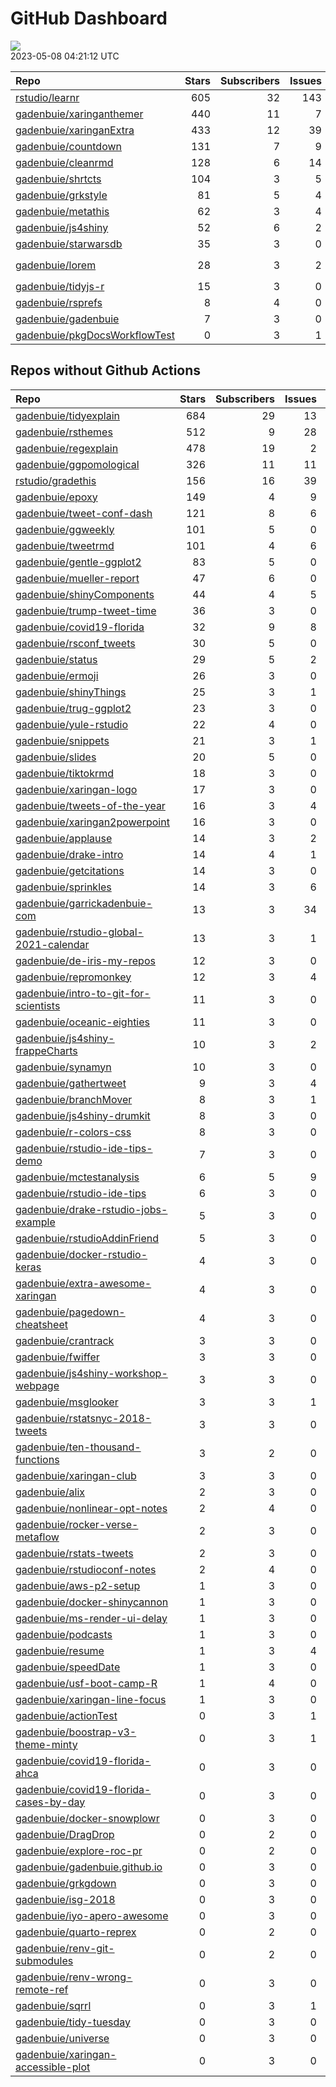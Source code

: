 GitHub Dashboard
================

![](https://github.com/gadenbuie/status/workflows/Render%20Status/badge.svg)  
2023-05-08 04:21:12 UTC

| Repo                                                                              | Stars | Subscribers | Issues | Forks | Status                                                                                                                                                                                                                                                                                                                                                                                                                  | Commit                                                                                                                                                                 |
|:----------------------------------------------------------------------------------|------:|------------:|-------:|------:|:------------------------------------------------------------------------------------------------------------------------------------------------------------------------------------------------------------------------------------------------------------------------------------------------------------------------------------------------------------------------------------------------------------------------|:-----------------------------------------------------------------------------------------------------------------------------------------------------------------------|
| [rstudio/learnr](https://github.com/rstudio/learnr)                               |   605 |          32 |    143 |   232 | [![](https://github.com/rstudio/learnr/workflows/R-CMD-check/badge.svg)](https://github.com/rstudio/learnr/actions/runs/4901770127) [![](https://github.com/rstudio/learnr/workflows/pkgdown/badge.svg)](https://github.com/rstudio/learnr/actions/runs/4901770128)                                                                                                                                                     | <a href="https://github.com/rstudio/learnr/commit/7d5c93227b32011d3a6c13500611679ddfc0cb2c" title="Fix tests for exercise errors (#781)">7d5c93</a>                    |
| [gadenbuie/xaringanthemer](https://github.com/gadenbuie/xaringanthemer)           |   440 |          11 |      7 |    25 | [![](https://github.com/gadenbuie/xaringanthemer/workflows/R-CMD-check/badge.svg)](https://github.com/gadenbuie/xaringanthemer/actions/runs/2896369407) [![](https://github.com/gadenbuie/xaringanthemer/workflows/Package%20Maintenance/badge.svg)](https://github.com/gadenbuie/xaringanthemer/actions/runs/2896369421)                                                                                               | <a href="https://github.com/gadenbuie/xaringanthemer/commit/85091cd16af5a938b6d927ff5f6b0fe990ee0e63" title="v0.4.2">85091c</a>                                        |
| [gadenbuie/xaringanExtra](https://github.com/gadenbuie/xaringanExtra)             |   433 |          12 |     39 |    36 | [![](https://github.com/gadenbuie/xaringanExtra/workflows/tic/badge.svg)](https://github.com/gadenbuie/xaringanExtra/actions/runs/4848998988)                                                                                                                                                                                                                                                                           | <a href="https://github.com/gadenbuie/xaringanExtra/commit/f394e9290e3fece7893a03f62973a3399d6bdd68" title="chore: Update npm package minimatch">f394e9</a>            |
| [gadenbuie/countdown](https://github.com/gadenbuie/countdown)                     |   131 |           7 |      9 |    12 | [![](https://github.com/gadenbuie/countdown/workflows/R-CMD-check/badge.svg)](https://github.com/gadenbuie/countdown/actions/runs/2894811247)                                                                                                                                                                                                                                                                           | <a href="https://github.com/gadenbuie/countdown/commit/ed61a5a97ea596ad1538baeca1887a8c8a8300be" title="docs: Update readme install instructions">ed61a5</a>           |
| [gadenbuie/cleanrmd](https://github.com/gadenbuie/cleanrmd)                       |   128 |           6 |     14 |     5 | [![](https://github.com/gadenbuie/cleanrmd/workflows/Package%20Maintenance/badge.svg)](https://github.com/gadenbuie/cleanrmd/actions/runs/2496648519) [![](https://github.com/gadenbuie/cleanrmd/workflows/R-CMD-check/badge.svg)](https://github.com/gadenbuie/cleanrmd/actions/runs/2496648483)                                                                                                                       | <a href="https://github.com/gadenbuie/cleanrmd/commit/e7657526ef8a333f210dcc1f62932b9f296073df" title="docs: Fix <meta> links to pkg docs">e76575</a>                  |
| [gadenbuie/shrtcts](https://github.com/gadenbuie/shrtcts)                         |   104 |           3 |      5 |     4 | [![](https://github.com/gadenbuie/shrtcts/workflows/R-CMD-check/badge.svg)](https://github.com/gadenbuie/shrtcts/actions/runs/4911323596) [![](https://github.com/gadenbuie/shrtcts/workflows/pkgdown/badge.svg)](https://github.com/gadenbuie/shrtcts/actions/runs/3644905688)                                                                                                                                         | <a href="https://github.com/gadenbuie/shrtcts/commit/41051cf25ee8bfd66da45315013ade9d894435bd" title="Use gadenbuie/status/actions/status-update-rcmdcheck">41051c</a> |
| [gadenbuie/grkstyle](https://github.com/gadenbuie/grkstyle)                       |    81 |           5 |      4 |    12 | [![](https://github.com/gadenbuie/grkstyle/workflows/R-CMD-check/badge.svg)](https://github.com/gadenbuie/grkstyle/actions/runs/2800870453)                                                                                                                                                                                                                                                                             | <a href="https://github.com/gadenbuie/grkstyle/commit/2dac4d789cf6db339deaf53e6d20f9262ed3fbb9" title="getOptions --> getOption (#9)">2dac4d</a>                       |
| [gadenbuie/metathis](https://github.com/gadenbuie/metathis)                       |    62 |           3 |      4 |     3 | [![](https://github.com/gadenbuie/metathis/workflows/R-CMD-check/badge.svg)](https://github.com/gadenbuie/metathis/actions/runs/4911375245) [![](https://github.com/gadenbuie/metathis/workflows/pkgdown/badge.svg)](https://github.com/gadenbuie/metathis/actions/runs/4415643376)                                                                                                                                     | <a href="https://github.com/gadenbuie/metathis/commit/b3864194935feecdc228425f053efda3b986231f" title="Increment version number to 1.1.3.9000">b38641</a>              |
| [gadenbuie/js4shiny](https://github.com/gadenbuie/js4shiny)                       |    52 |           6 |      2 |     3 | [![](https://github.com/gadenbuie/js4shiny/workflows/R-CMD-check/badge.svg)](https://github.com/gadenbuie/js4shiny/actions/runs/4911276640) [![](https://github.com/gadenbuie/js4shiny/workflows/pkgdown/badge.svg)](https://github.com/gadenbuie/js4shiny/actions/runs/3644896848)                                                                                                                                     | <a href="https://github.com/gadenbuie/js4shiny/commit/6709d66f4d5f44d1b4b3d2389cc91259f223aa35" title="Switch to r-lib/actions GHA workflows">6709d6</a>               |
| [gadenbuie/starwarsdb](https://github.com/gadenbuie/starwarsdb)                   |    35 |           3 |      0 |     2 | [![](https://github.com/gadenbuie/starwarsdb/workflows/R-CMD-check/badge.svg)](https://github.com/gadenbuie/starwarsdb/actions/runs/4911358515) [![](https://github.com/gadenbuie/starwarsdb/workflows/pkgdown/badge.svg)](https://github.com/gadenbuie/starwarsdb/actions/runs/3649990339)                                                                                                                             | <a href="https://github.com/gadenbuie/starwarsdb/commit/1421b5fa7ce7fd0e41ebcf94cc8698adc5fb2bbb" title="New pkgdown site and small readme updates">1421b5</a>         |
| [gadenbuie/lorem](https://github.com/gadenbuie/lorem)                             |    28 |           3 |      2 |     2 | [![](https://github.com/gadenbuie/lorem/workflows/Package%20Maintenance/badge.svg)](https://github.com/gadenbuie/lorem/actions/runs/4386344236) [![](https://github.com/gadenbuie/lorem/workflows/R-CMD-check/badge.svg)](https://github.com/gadenbuie/lorem/actions/runs/4386344210) [![](https://github.com/gadenbuie/lorem/workflows/pkgdown/badge.svg)](https://github.com/gadenbuie/lorem/actions/runs/4386344195) | <a href="https://github.com/gadenbuie/lorem/commit/79113db73d002a0f486f3670881fe5e03a7e88da" title="ci: Don't close/create a new pkgdown preview comment">79113d</a>   |
| [gadenbuie/tidyjs-r](https://github.com/gadenbuie/tidyjs-r)                       |    15 |           3 |      0 |     1 | [![](https://github.com/gadenbuie/tidyjs-r/workflows/.github/workflows/update-tidyjs.yaml/badge.svg)](https://github.com/gadenbuie/tidyjs-r/actions/runs/4910219792)                                                                                                                                                                                                                                                    | <a href="https://github.com/gadenbuie/tidyjs-r/commit/08d01a7dd6d90a799a52b18cf4cf19f2b287d3d8" title="Use latest tidy">08d01a</a>                                     |
| [gadenbuie/rsprefs](https://github.com/gadenbuie/rsprefs)                         |     8 |           4 |      0 |     0 | [![](https://github.com/gadenbuie/rsprefs/workflows/R-CMD-check/badge.svg)](https://github.com/gadenbuie/rsprefs/actions/runs/3654131930) [![](https://github.com/gadenbuie/rsprefs/workflows/pkgdown/badge.svg)](https://github.com/gadenbuie/rsprefs/actions/runs/3654131929)                                                                                                                                         | <a href="https://github.com/gadenbuie/rsprefs/commit/cc88d731d5f1dbee17c4e251397ca73b645390c9" title="2022-12-08 update prefs">cc88d7</a>                              |
| [gadenbuie/gadenbuie](https://github.com/gadenbuie/gadenbuie)                     |     7 |           3 |      0 |     6 | [![](https://github.com/gadenbuie/gadenbuie/workflows/Metrics/badge.svg)](https://github.com/gadenbuie/gadenbuie/actions/runs/4911370795)                                                                                                                                                                                                                                                                               | <a href="https://github.com/gadenbuie/gadenbuie/commit/724c9869478414c1a7b5b66ee0b9aaf637877f4a" title="Update github-metrics.svg - [Skip GitHub Action]">724c98</a>   |
| [gadenbuie/pkgDocsWorkflowTest](https://github.com/gadenbuie/pkgDocsWorkflowTest) |     0 |           3 |      1 |     0 | [![](https://github.com/gadenbuie/pkgDocsWorkflowTest/workflows/pkgdown/badge.svg)](https://github.com/gadenbuie/pkgDocsWorkflowTest/actions/runs/2183678548)                                                                                                                                                                                                                                                           | <a href="https://github.com/gadenbuie/pkgDocsWorkflowTest/commit/ea84ec2d65abc5b1c640e54d029111f2b9832402" title="test rmarkdon situation">ea84ec</a>                  |

## Repos without Github Actions

| Repo                                                                                                | Stars | Subscribers | Issues | Forks |
|:----------------------------------------------------------------------------------------------------|------:|------------:|-------:|------:|
| [gadenbuie/tidyexplain](https://github.com/gadenbuie/tidyexplain)                                   |   684 |          29 |     13 |   126 |
| [gadenbuie/rsthemes](https://github.com/gadenbuie/rsthemes)                                         |   512 |           9 |     28 |    38 |
| [gadenbuie/regexplain](https://github.com/gadenbuie/regexplain)                                     |   478 |          19 |      2 |    26 |
| [gadenbuie/ggpomological](https://github.com/gadenbuie/ggpomological)                               |   326 |          11 |     11 |    21 |
| [rstudio/gradethis](https://github.com/rstudio/gradethis)                                           |   156 |          16 |     39 |    40 |
| [gadenbuie/epoxy](https://github.com/gadenbuie/epoxy)                                               |   149 |           4 |      9 |     8 |
| [gadenbuie/tweet-conf-dash](https://github.com/gadenbuie/tweet-conf-dash)                           |   121 |           8 |      6 |    75 |
| [gadenbuie/ggweekly](https://github.com/gadenbuie/ggweekly)                                         |   101 |           5 |      0 |    10 |
| [gadenbuie/tweetrmd](https://github.com/gadenbuie/tweetrmd)                                         |   101 |           4 |      6 |    13 |
| [gadenbuie/gentle-ggplot2](https://github.com/gadenbuie/gentle-ggplot2)                             |    83 |           5 |      0 |    20 |
| [gadenbuie/mueller-report](https://github.com/gadenbuie/mueller-report)                             |    47 |           6 |      0 |    26 |
| [gadenbuie/shinyComponents](https://github.com/gadenbuie/shinyComponents)                           |    44 |           4 |      5 |     4 |
| [gadenbuie/trump-tweet-time](https://github.com/gadenbuie/trump-tweet-time)                         |    36 |           3 |      0 |     0 |
| [gadenbuie/covid19-florida](https://github.com/gadenbuie/covid19-florida)                           |    32 |           9 |      8 |     9 |
| [gadenbuie/rsconf_tweets](https://github.com/gadenbuie/rsconf_tweets)                               |    30 |           5 |      0 |    13 |
| [gadenbuie/status](https://github.com/gadenbuie/status)                                             |    29 |           5 |      2 |     6 |
| [gadenbuie/ermoji](https://github.com/gadenbuie/ermoji)                                             |    26 |           3 |      0 |     0 |
| [gadenbuie/shinyThings](https://github.com/gadenbuie/shinyThings)                                   |    25 |           3 |      1 |     3 |
| [gadenbuie/trug-ggplot2](https://github.com/gadenbuie/trug-ggplot2)                                 |    23 |           3 |      0 |     8 |
| [gadenbuie/yule-rstudio](https://github.com/gadenbuie/yule-rstudio)                                 |    22 |           4 |      0 |     9 |
| [gadenbuie/snippets](https://github.com/gadenbuie/snippets)                                         |    21 |           3 |      1 |     6 |
| [gadenbuie/slides](https://github.com/gadenbuie/slides)                                             |    20 |           5 |      0 |    14 |
| [gadenbuie/tiktokrmd](https://github.com/gadenbuie/tiktokrmd)                                       |    18 |           3 |      0 |     0 |
| [gadenbuie/xaringan-logo](https://github.com/gadenbuie/xaringan-logo)                               |    17 |           3 |      0 |    17 |
| [gadenbuie/tweets-of-the-year](https://github.com/gadenbuie/tweets-of-the-year)                     |    16 |           3 |      4 |     2 |
| [gadenbuie/xaringan2powerpoint](https://github.com/gadenbuie/xaringan2powerpoint)                   |    16 |           3 |      0 |     1 |
| [gadenbuie/applause](https://github.com/gadenbuie/applause)                                         |    14 |           3 |      2 |     1 |
| [gadenbuie/drake-intro](https://github.com/gadenbuie/drake-intro)                                   |    14 |           4 |      1 |     5 |
| [gadenbuie/getcitations](https://github.com/gadenbuie/getcitations)                                 |    14 |           3 |      0 |     4 |
| [gadenbuie/sprinkles](https://github.com/gadenbuie/sprinkles)                                       |    14 |           3 |      6 |     1 |
| [gadenbuie/garrickadenbuie-com](https://github.com/gadenbuie/garrickadenbuie-com)                   |    13 |           3 |     34 |     6 |
| [gadenbuie/rstudio-global-2021-calendar](https://github.com/gadenbuie/rstudio-global-2021-calendar) |    13 |           3 |      1 |     4 |
| [gadenbuie/de-iris-my-repos](https://github.com/gadenbuie/de-iris-my-repos)                         |    12 |           3 |      0 |     0 |
| [gadenbuie/repromonkey](https://github.com/gadenbuie/repromonkey)                                   |    12 |           3 |      4 |     0 |
| [gadenbuie/intro-to-git-for-scientists](https://github.com/gadenbuie/intro-to-git-for-scientists)   |    11 |           3 |      0 |     2 |
| [gadenbuie/oceanic-eighties](https://github.com/gadenbuie/oceanic-eighties)                         |    11 |           3 |      0 |     5 |
| [gadenbuie/js4shiny-frappeCharts](https://github.com/gadenbuie/js4shiny-frappeCharts)               |    10 |           3 |      2 |     3 |
| [gadenbuie/synamyn](https://github.com/gadenbuie/synamyn)                                           |    10 |           3 |      0 |     0 |
| [gadenbuie/gathertweet](https://github.com/gadenbuie/gathertweet)                                   |     9 |           3 |      4 |     2 |
| [gadenbuie/branchMover](https://github.com/gadenbuie/branchMover)                                   |     8 |           3 |      1 |     2 |
| [gadenbuie/js4shiny-drumkit](https://github.com/gadenbuie/js4shiny-drumkit)                         |     8 |           3 |      0 |     1 |
| [gadenbuie/r-colors-css](https://github.com/gadenbuie/r-colors-css)                                 |     8 |           3 |      0 |     2 |
| [gadenbuie/rstudio-ide-tips-demo](https://github.com/gadenbuie/rstudio-ide-tips-demo)               |     7 |           3 |      0 |     2 |
| [gadenbuie/mctestanalysis](https://github.com/gadenbuie/mctestanalysis)                             |     6 |           5 |      9 |     2 |
| [gadenbuie/rstudio-ide-tips](https://github.com/gadenbuie/rstudio-ide-tips)                         |     6 |           3 |      0 |     1 |
| [gadenbuie/drake-rstudio-jobs-example](https://github.com/gadenbuie/drake-rstudio-jobs-example)     |     5 |           3 |      0 |     0 |
| [gadenbuie/rstudioAddinFriend](https://github.com/gadenbuie/rstudioAddinFriend)                     |     5 |           3 |      0 |     0 |
| [gadenbuie/docker-rstudio-keras](https://github.com/gadenbuie/docker-rstudio-keras)                 |     4 |           3 |      0 |     1 |
| [gadenbuie/extra-awesome-xaringan](https://github.com/gadenbuie/extra-awesome-xaringan)             |     4 |           3 |      0 |     3 |
| [gadenbuie/pagedown-cheatsheet](https://github.com/gadenbuie/pagedown-cheatsheet)                   |     4 |           3 |      0 |     0 |
| [gadenbuie/crantrack](https://github.com/gadenbuie/crantrack)                                       |     3 |           3 |      0 |     2 |
| [gadenbuie/fwiffer](https://github.com/gadenbuie/fwiffer)                                           |     3 |           3 |      0 |     0 |
| [gadenbuie/js4shiny-workshop-webpage](https://github.com/gadenbuie/js4shiny-workshop-webpage)       |     3 |           3 |      0 |     5 |
| [gadenbuie/msglooker](https://github.com/gadenbuie/msglooker)                                       |     3 |           3 |      1 |     0 |
| [gadenbuie/rstatsnyc-2018-tweets](https://github.com/gadenbuie/rstatsnyc-2018-tweets)               |     3 |           3 |      0 |     0 |
| [gadenbuie/ten-thousand-functions](https://github.com/gadenbuie/ten-thousand-functions)             |     3 |           2 |      0 |     0 |
| [gadenbuie/xaringan-club](https://github.com/gadenbuie/xaringan-club)                               |     3 |           3 |      0 |     0 |
| [gadenbuie/alix](https://github.com/gadenbuie/alix)                                                 |     2 |           3 |      0 |     0 |
| [gadenbuie/nonlinear-opt-notes](https://github.com/gadenbuie/nonlinear-opt-notes)                   |     2 |           4 |      0 |     3 |
| [gadenbuie/rocker-verse-metaflow](https://github.com/gadenbuie/rocker-verse-metaflow)               |     2 |           3 |      0 |     0 |
| [gadenbuie/rstats-tweets](https://github.com/gadenbuie/rstats-tweets)                               |     2 |           3 |      0 |     0 |
| [gadenbuie/rstudioconf-notes](https://github.com/gadenbuie/rstudioconf-notes)                       |     2 |           4 |      0 |     0 |
| [gadenbuie/aws-p2-setup](https://github.com/gadenbuie/aws-p2-setup)                                 |     1 |           3 |      0 |     0 |
| [gadenbuie/docker-shinycannon](https://github.com/gadenbuie/docker-shinycannon)                     |     1 |           3 |      0 |     0 |
| [gadenbuie/ms-render-ui-delay](https://github.com/gadenbuie/ms-render-ui-delay)                     |     1 |           3 |      0 |     0 |
| [gadenbuie/podcasts](https://github.com/gadenbuie/podcasts)                                         |     1 |           3 |      0 |     0 |
| [gadenbuie/resume](https://github.com/gadenbuie/resume)                                             |     1 |           3 |      4 |     1 |
| [gadenbuie/speedDate](https://github.com/gadenbuie/speedDate)                                       |     1 |           3 |      0 |     1 |
| [gadenbuie/usf-boot-camp-R](https://github.com/gadenbuie/usf-boot-camp-R)                           |     1 |           4 |      0 |     3 |
| [gadenbuie/xaringan-line-focus](https://github.com/gadenbuie/xaringan-line-focus)                   |     1 |           3 |      0 |     0 |
| [gadenbuie/actionTest](https://github.com/gadenbuie/actionTest)                                     |     0 |           3 |      1 |     0 |
| [gadenbuie/boostrap-v3-theme-minty](https://github.com/gadenbuie/boostrap-v3-theme-minty)           |     0 |           3 |      1 |     1 |
| [gadenbuie/covid19-florida-ahca](https://github.com/gadenbuie/covid19-florida-ahca)                 |     0 |           3 |      0 |     0 |
| [gadenbuie/covid19-florida-cases-by-day](https://github.com/gadenbuie/covid19-florida-cases-by-day) |     0 |           3 |      0 |     0 |
| [gadenbuie/docker-snowplowr](https://github.com/gadenbuie/docker-snowplowr)                         |     0 |           3 |      0 |     0 |
| [gadenbuie/DragDrop](https://github.com/gadenbuie/DragDrop)                                         |     0 |           2 |      0 |     0 |
| [gadenbuie/explore-roc-pr](https://github.com/gadenbuie/explore-roc-pr)                             |     0 |           2 |      0 |     0 |
| [gadenbuie/gadenbuie.github.io](https://github.com/gadenbuie/gadenbuie.github.io)                   |     0 |           3 |      0 |     0 |
| [gadenbuie/grkgdown](https://github.com/gadenbuie/grkgdown)                                         |     0 |           3 |      0 |     0 |
| [gadenbuie/isg-2018](https://github.com/gadenbuie/isg-2018)                                         |     0 |           3 |      0 |     0 |
| [gadenbuie/iyo-apero-awesome](https://github.com/gadenbuie/iyo-apero-awesome)                       |     0 |           3 |      0 |     0 |
| [gadenbuie/quarto-reprex](https://github.com/gadenbuie/quarto-reprex)                               |     0 |           2 |      0 |     0 |
| [gadenbuie/renv-git-submodules](https://github.com/gadenbuie/renv-git-submodules)                   |     0 |           2 |      0 |     0 |
| [gadenbuie/renv-wrong-remote-ref](https://github.com/gadenbuie/renv-wrong-remote-ref)               |     0 |           3 |      0 |     0 |
| [gadenbuie/sqrrl](https://github.com/gadenbuie/sqrrl)                                               |     0 |           3 |      1 |     1 |
| [gadenbuie/tidy-tuesday](https://github.com/gadenbuie/tidy-tuesday)                                 |     0 |           3 |      0 |     0 |
| [gadenbuie/universe](https://github.com/gadenbuie/universe)                                         |     0 |           3 |      0 |     0 |
| [gadenbuie/xaringan-accessible-plot](https://github.com/gadenbuie/xaringan-accessible-plot)         |     0 |           3 |      0 |     0 |
